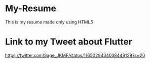 # My-Resume
This is my resume made only using HTML5

# Link to my Tweet about Flutter
https://twitter.com/Sage_JKMF/status/1165028434038448128?s=20
